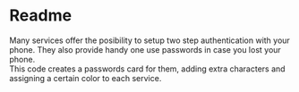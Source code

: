 #  Readme
Many services offer the posibility to setup two step authentication with your phone. They also provide handy one use passwords in case you lost your phone.  
This code creates a passwords card for them, adding extra characters and assigning a certain color to each service.
